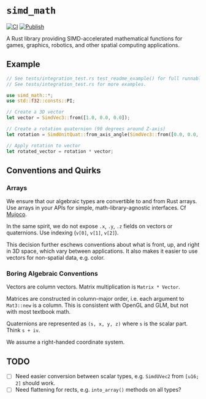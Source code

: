 # `simd_math`

[![CI](https://github.com/tsnl/simd_math/actions/workflows/ci.yml/badge.svg)](https://github.com/tsnl/simd_math/actions/workflows/ci.yml)
[![Publish](https://github.com/tsnl/simd_math/actions/workflows/publish.yml/badge.svg)](https://github.com/tsnl/simd_math/actions/workflows/publish.yml)

A Rust library providing SIMD-accelerated mathematical functions for games, graphics, robotics, and other spatial computing applications.

## Example

```rust
// See tests/integration_test.rs test_readme_example() for full runnable code.
// See tests/integration_test.rs for more examples.

use simd_math::*;
use std::f32::consts::PI;

// Create a 3D vector
let vector = SimdVec3::from([1.0, 0.0, 0.0]);

// Create a rotation quaternion (90 degrees around Z-axis)
let rotation = SimdUnitQuat::from_axis_angle(SimdVec3::from([0.0, 0.0, 1.0]), PI / 2.0);

// Apply rotation to vector
let rotated_vector = rotation * vector;
```

## Conventions and Quirks

### Arrays

We ensure that our algebraic types are convertible to and from Rust arrays. Use arrays in your APIs for simple, math-library-agnostic interfaces. Cf [Mujoco](https://github.com/google-deepmind/mujoco).

In the same spirit, we do not expose `.x`, `.y`, `.z` fields on vectors or quaternions. Use indexing (`v[0]`, `v[1]`, `v[2]`).

This decision further eschews conventions about what is front, up, and right in 3D space, which vary between applications. It also makes it easier to use vectors for non-spatial data, e.g. color.

### Boring Algebraic Conventions

Vectors are column vectors. Matrix multiplication is `Matrix * Vector`.

Matrices are constructed in column-major order, i.e. each argument to `Mat3::new` is a column.
This is consistent with OpenGL and GLM, but not with most textbook math.

Quaternions are represented as `(s, x, y, z)` where `s` is the scalar part. Think `s + iv`.

We assume a right-handed coordinate system.

## TODO

- [ ] Need easier conversion between scalar types, e.g. `SimdUVec2` from `[u16; 2]` should work.
- [ ] Need flattening for rects, e.g. `into_array()` methods on all types?
